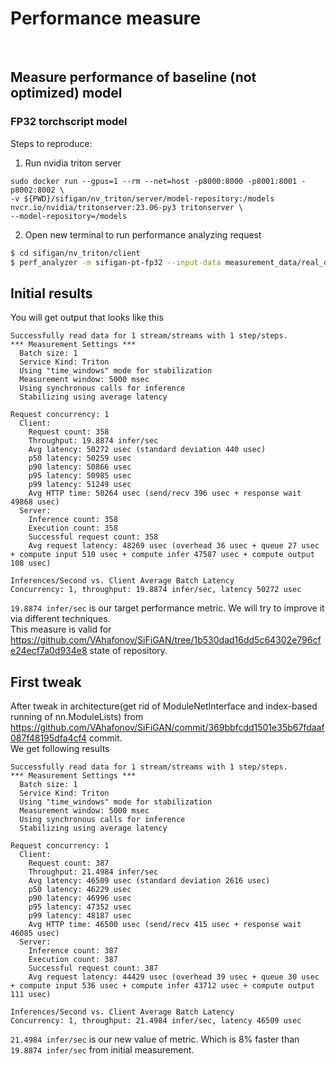 # Performance measure
<br/>

## Measure performance of baseline (not optimized) model
### FP32 torchscript model
Steps to reproduce:
1. Run nvidia triton server
```console
sudo docker run --gpus=1 --rm --net=host -p8000:8000 -p8001:8001 -p8002:8002 \ 
-v ${PWD}/sifigan/nv_triton/server/model-repository:/models nvcr.io/nvidia/tritonserver:23.06-py3 tritonserver \ 
--model-repository=/models
```

2. Open new terminal to run performance analyzing request
```bash
$ cd sifigan/nv_triton/client
$ perf_analyzer -m sifigan-pt-fp32 --input-data measurement_data/real_data_fp32.json
```
## Initial results
You will get output that looks like this
```console
Successfully read data for 1 stream/streams with 1 step/steps.
*** Measurement Settings ***
  Batch size: 1
  Service Kind: Triton
  Using "time_windows" mode for stabilization
  Measurement window: 5000 msec
  Using synchronous calls for inference
  Stabilizing using average latency

Request concurrency: 1
  Client:
    Request count: 358
    Throughput: 19.8874 infer/sec
    Avg latency: 50272 usec (standard deviation 440 usec)
    p50 latency: 50259 usec
    p90 latency: 50866 usec
    p95 latency: 50985 usec
    p99 latency: 51249 usec
    Avg HTTP time: 50264 usec (send/recv 396 usec + response wait 49868 usec)
  Server:
    Inference count: 358
    Execution count: 358
    Successful request count: 358
    Avg request latency: 48269 usec (overhead 36 usec + queue 27 usec + compute input 510 usec + compute infer 47587 usec + compute output 108 usec)

Inferences/Second vs. Client Average Batch Latency
Concurrency: 1, throughput: 19.8874 infer/sec, latency 50272 usec
```

``` 19.8874 infer/sec ``` is our target performance metric. We will try to improve it via different techniques.
</br>
This measure is valid for https://github.com/VAhafonov/SiFiGAN/tree/1b530dad16dd5c64302e796cfe24ecf7a0d934e8 state of 
repository.

## First tweak
After tweak in architecture(get rid of ModuleNetInterface and index-based running of 
nn.ModuleLists) from https://github.com/VAhafonov/SiFiGAN/commit/369bbfcdd1501e35b67fdaaf087f48195dfa4cf4 commit.
</br>
We get following results
```console
Successfully read data for 1 stream/streams with 1 step/steps.
*** Measurement Settings ***
  Batch size: 1
  Service Kind: Triton
  Using "time_windows" mode for stabilization
  Measurement window: 5000 msec
  Using synchronous calls for inference
  Stabilizing using average latency

Request concurrency: 1
  Client:
    Request count: 387
    Throughput: 21.4984 infer/sec
    Avg latency: 46509 usec (standard deviation 2616 usec)
    p50 latency: 46229 usec
    p90 latency: 46996 usec
    p95 latency: 47352 usec
    p99 latency: 48187 usec
    Avg HTTP time: 46500 usec (send/recv 415 usec + response wait 46085 usec)
  Server:
    Inference count: 387
    Execution count: 387
    Successful request count: 387
    Avg request latency: 44429 usec (overhead 39 usec + queue 30 usec + compute input 536 usec + compute infer 43712 usec + compute output 111 usec)

Inferences/Second vs. Client Average Batch Latency
Concurrency: 1, throughput: 21.4984 infer/sec, latency 46509 usec
```
``` 21.4984 infer/sec ``` is our new value of metric. Which is 8% faster than ``` 19.8874 infer/sec ``` from 
initial measurement.